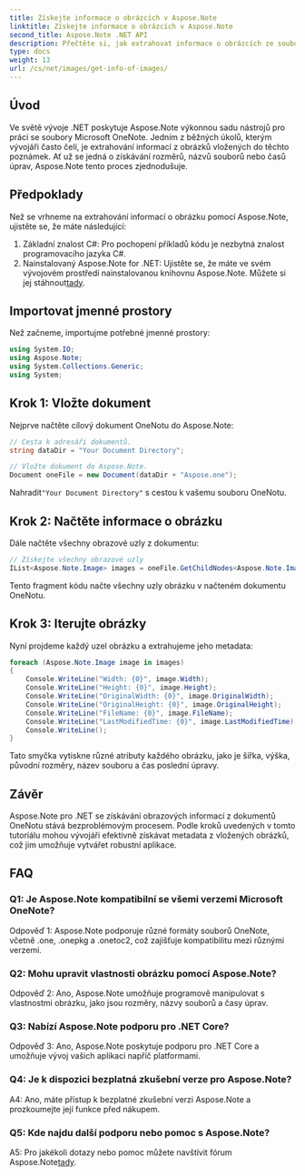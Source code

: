 ```yaml
---
title: Získejte informace o obrázcích v Aspose.Note
linktitle: Získejte informace o obrázcích v Aspose.Note
second_title: Aspose.Note .NET API
description: Přečtěte si, jak extrahovat informace o obrázcích ze souborů Microsoft OneNote pomocí Aspose.Note pro .NET. Postupujte podle našeho podrobného průvodce pro efektivní vývoj.
type: docs
weight: 13
url: /cs/net/images/get-info-of-images/
---
```

## Úvod

Ve světě vývoje .NET poskytuje Aspose.Note výkonnou sadu nástrojů pro práci se soubory Microsoft OneNote. Jedním z běžných úkolů, kterým vývojáři často čelí, je extrahování informací z obrázků vložených do těchto poznámek. Ať už se jedná o získávání rozměrů, názvů souborů nebo časů úprav, Aspose.Note tento proces zjednodušuje.

## Předpoklady

Než se vrhneme na extrahování informací o obrázku pomocí Aspose.Note, ujistěte se, že máte následující:

1. Základní znalost C#: Pro pochopení příkladů kódu je nezbytná znalost programovacího jazyka C#.
2.  Nainstalovaný Aspose.Note for .NET: Ujistěte se, že máte ve svém vývojovém prostředí nainstalovanou knihovnu Aspose.Note. Můžete si jej stáhnout[tady](https://releases.aspose.com/note/net/).

## Importovat jmenné prostory

Než začneme, importujme potřebné jmenné prostory:

```csharp
using System.IO;
using Aspose.Note;
using System.Collections.Generic;
using System;
```

## Krok 1: Vložte dokument

Nejprve načtěte cílový dokument OneNotu do Aspose.Note:

```csharp
// Cesta k adresáři dokumentů.
string dataDir = "Your Document Directory";

// Vložte dokument do Aspose.Note.
Document oneFile = new Document(dataDir + "Aspose.one");
```

 Nahradit`"Your Document Directory"` s cestou k vašemu souboru OneNotu.

## Krok 2: Načtěte informace o obrázku

Dále načtěte všechny obrazové uzly z dokumentu:

```csharp
// Získejte všechny obrazové uzly
IList<Aspose.Note.Image> images = oneFile.GetChildNodes<Aspose.Note.Image>();
```

Tento fragment kódu načte všechny uzly obrázku v načteném dokumentu OneNotu.

## Krok 3: Iterujte obrázky

Nyní projdeme každý uzel obrázku a extrahujeme jeho metadata:

```csharp
foreach (Aspose.Note.Image image in images)
{
    Console.WriteLine("Width: {0}", image.Width);
    Console.WriteLine("Height: {0}", image.Height);
    Console.WriteLine("OriginalWidth: {0}", image.OriginalWidth);
    Console.WriteLine("OriginalHeight: {0}", image.OriginalHeight);
    Console.WriteLine("FileName: {0}", image.FileName);
    Console.WriteLine("LastModifiedTime: {0}", image.LastModifiedTime);
    Console.WriteLine();
}
```

Tato smyčka vytiskne různé atributy každého obrázku, jako je šířka, výška, původní rozměry, název souboru a čas poslední úpravy.

## Závěr

Aspose.Note pro .NET se získávání obrazových informací z dokumentů OneNotu stává bezproblémovým procesem. Podle kroků uvedených v tomto tutoriálu mohou vývojáři efektivně získávat metadata z vložených obrázků, což jim umožňuje vytvářet robustní aplikace.

## FAQ

### Q1: Je Aspose.Note kompatibilní se všemi verzemi Microsoft OneNote?

Odpověď 1: Aspose.Note podporuje různé formáty souborů OneNote, včetně .one, .onepkg a .onetoc2, což zajišťuje kompatibilitu mezi různými verzemi.

### Q2: Mohu upravit vlastnosti obrázku pomocí Aspose.Note?

Odpověď 2: Ano, Aspose.Note umožňuje programově manipulovat s vlastnostmi obrázku, jako jsou rozměry, názvy souborů a časy úprav.

### Q3: Nabízí Aspose.Note podporu pro .NET Core?

Odpověď 3: Ano, Aspose.Note poskytuje podporu pro .NET Core a umožňuje vývoj vašich aplikací napříč platformami.

### Q4: Je k dispozici bezplatná zkušební verze pro Aspose.Note?

A4: Ano, máte přístup k bezplatné zkušební verzi Aspose.Note a prozkoumejte její funkce před nákupem.

### Q5: Kde najdu další podporu nebo pomoc s Aspose.Note?

 A5: Pro jakékoli dotazy nebo pomoc můžete navštívit fórum Aspose.Note[tady](https://forum.aspose.com/c/note/28).